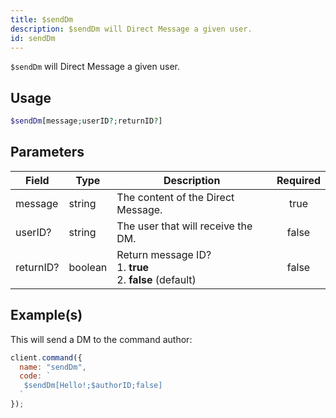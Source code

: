 ```yaml
---
title: $sendDm
description: $sendDm will Direct Message a given user.
id: sendDm
---
```


`$sendDm` will Direct Message a given user.

## Usage

```php
$sendDm[message;userID?;returnID?]
```

## Parameters

| Field     | Type    | Description                                                         | Required |
| --------- | ------- | ------------------------------------------------------------------- | :------: |
| message   | string  | The content of the Direct Message.                                  |   true   |
| userID?   | string  | The user that will receive the DM.                                  |  false   |
| returnID? | boolean | Return message ID? <br /> 1. **true** <br /> 2. **false** (default) |  false   |

## Example(s)

This will send a DM to the command author:

```javascript
client.command({
  name: "sendDm",
  code: `
   $sendDm[Hello!;$authorID;false]  
  `
});
```
